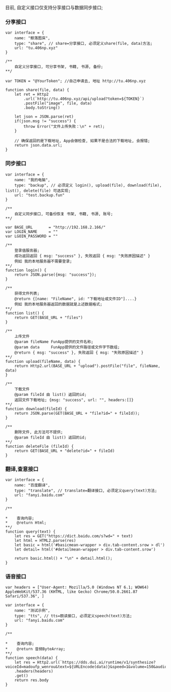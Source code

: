 目前, 自定义接口仅支持分享接口与数据同步接口;

### 分享接口
    var interface = {
        name: "鲸落图床",
        type: "share", // share=分享接口, 必须定义share(file, data)方法;
        url: "tu.406np.xyz"
    }

    /**
        自定义分享接口, 可分享书架, 书籍, 书源, 备份;
    **/

    var TOKEN = "@YourToken"; //自己申请去, 地址 http://tu.406np.xyz

    function share(file, data) {
        let ret = Http2
            .url(`http://tu.406np.xyz/api/upload?token=${TOKEN}`)
            .postFile("image", file, data)
            .body.toString()

        let json = JSON.parse(ret)
        if(json.msg != "success") {
            throw Error("文件上传失败：\n" + ret);
        }

        // 确保返回的是下载地址, App会做检查, 如果不是合法的下载地址, 会报错;
        return json.data.url;
    }



### 同步接口
    var interface = {
        name: "我的电脑",
        type: "backup", // 必须定义 login(), upload(file), download(file), list(), delete(file) 可选实现;
        url: "test.backup.fun"
    }

    /**
        自定义同步接口, 可备份恢复 书架, 书籍, 书源, 账号;
    **/

    var BASE_URL       = "http://192.168.2.166/"
    var LOGIN_NAME     = ""
    var LGOIN_PASSWORD = ""

    /**
        登录值服务器;
        成功返回返回 { msg: "success" }, 失败返回 { msg: "失败原因描述" }
        例如 我的本地服务器不需要登录;
    **/
    function login() {
        return JSON.parse({msg: "success"});
    }

    /**
        获得文件列表;
        @return {[name: "FileName", id: "下载地址或文件ID"]....}
        例如 我的本地服务器返回的数据就是上述数据格式;
    **/
    function list() {
        return GET(BASE_URL + "files")
    }

    /**
        上传文件
        @param fileName FunApp提供的文件名称;
        @param data     FunApp提供的文件路径或文件字节数组;
        @return { msg: "success" }, 失败返回 { msg: "失败原因描述" }
    **/
    function upload(fileName, data) {
        return Http2.url(BASE_URL + "upload").postFile("file", fileName, data)
    }

    /**
        下载文件
        @param fileId 由 list() 返回的id;
        返回文件下载地址; {msg: "success", url: "", headers:[]}
    **/
    function download(fileId) {
        return JSON.parse(GET(BASE_URL + "file?id=" + fileId));
    }

    /**
        删除文件, 此方法可不提供;
        @param fileId 由 list() 返回的id;
    **/
    function deleteFile (fileId) {
        return GET(BASE_URL + "delete?id=" + fileId)
    }



### 翻译,查意接口
    var interface = { 
        name: "百度翻译", 
        type: "translate", // translate=翻译接口, 必须定义query(text)方法; 
        url: "fanyi.baidu.com" 
    }
    
    /**
    
    *    查询内容;
    *    @return Html;
    **/ 
    function query(text) { 
        let res = GET("https://dict.baidu.com/s?wd=" + text)
        let html = HTML2.parse(res)
        let basic = html('#basicmean-wrapper > div.tab-content.srow > dl')    
        let detail= html('#detailmean-wrapper > div.tab-content.srow')
            
        return basic.html() + "\n" + detail.html();
    }





### 语音接口

    var headers = ["User-Agent: Mozilla/5.0 (Windows NT 6.1; WOW64) AppleWebKit/537.36 (KHTML, like Gecko) Chrome/50.0.2661.87 Safari/537.36", ]

    var interface = { 
        name: "测试示例", 
        type: "tts", // tts=朗读接口, 必须定义speech(text)方法; 
        url: "fanyi.baidu.com" 
    }
    
    /**
    
    *    查询内容;
    *    @return 音频ByteArray;
    **/ 
    function speech(data) { 
        let res = Http2.url(`https://dds.dui.ai/runtime/v1/synthesize?voiceId=madoufp_wenrou&text=${URLEncode(data)}&speed=1&volume=150&audioType=wav`)
        .headers(headers)
        .get()
        return res.body
    }